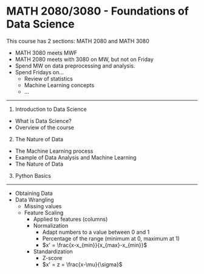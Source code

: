 # MATH 2080/3080 - Foundations of Data Science
This course has 2 sections: MATH 2080 and MATH 3080
* MATH 3080 meets MWF
* MATH 2080 meets with 3080 on MW, but not on Friday
* Spend MW on data preprocessing and analysis.
* Spend Fridays on...
  * Review of statistics
  * Machine Learning concepts
  * ...

-----
1. Introduction to Data Science
  * What is Data Science?
  * Overview of the course
2. The Nature of Data
  * The Machine Learning process
  * Example of Data Analysis and Machine Learning
  * The Nature of Data
3. Python Basics

-----
* Obtaining Data
* Data Wrangling
  * Missing values
  * Feature Scaling
    * Applied to features (columns)
    * Normalization
      * Adapt numbers to a value between 0 and 1
      * Percentage of the range (minimum at 0, maximum at 1)
      * $x' = \frac{x-x_{min}}{x_{max}-x_{min}}$
    * Standardization
      * Z-score
      * $x' = z = \frac{x-\mu}{\sigma}$
